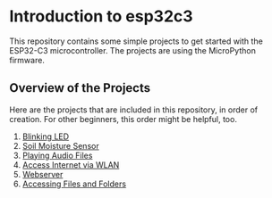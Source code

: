 # Introduction to esp32c3

This repository contains some simple projects to get started with the ESP32-C3 microcontroller. The projects are using the MicroPython firmware.

## Overview of the Projects

Here are the projects that are included in this repository, in order of creation. For other beginners, this order might be helpful, too.

1. [Blinking LED](projects/blink-led/README.md)
2. [Soil Moisture Sensor](projects/soil-moisture-sensor/README.md)
3. [Playing Audio Files](projects/play-audio/README.md)
4. [Access Internet via WLAN](projects/http-request-wlan/README.md)
5. [Webserver](projects/http-server/README.md)
6. [Accessing Files and Folders](projects/filesystem/README.md)
